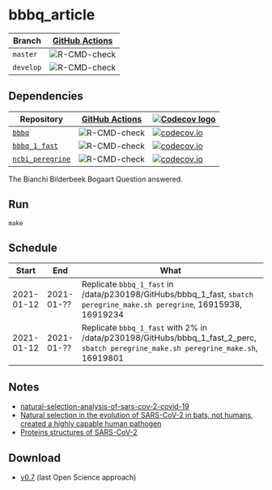 # bbbq_article

Branch   |[GitHub Actions](https://github.com/richelbilderbeek/bbbq_article/actions)                                     
---------|--------------------------------------------------------------------------------------------------
`master` |![R-CMD-check](https://github.com/richelbilderbeek/bbbq_article/workflows/R-CMD-check/badge.svg?branch=master) 
`develop`|![R-CMD-check](https://github.com/richelbilderbeek/bbbq_article/workflows/R-CMD-check/badge.svg?branch=develop)

## Dependencies

Repository                                                             |[GitHub Actions](https://github.com/informalr/informalr/actions)                                             |[![Codecov logo](man/figures/Codecov.png)](https://www.codecov.io)
-----------------------------------------------------------------------|-------------------------------------------------------------------------------------------------------------|-------------------------------------------------------------------------------------------------------------------------------------------------------
[`bbbq`](https://github.com/richelbilderbeek/bbbq)                     |![R-CMD-check](https://github.com/richelbilderbeek/bbbq/workflows/R-CMD-check/badge.svg?branch=master) |[![codecov.io](https://codecov.io/github/richelbilderbeek/bbbq/coverage.svg?branch=master)](https://codecov.io/github/richelbilderbeek/bbbq/branch/master)
[`bbbq_1_fast`](https://github.com/richelbilderbeek/bbbq_1_fast)       |![R-CMD-check](https://github.com/richelbilderbeek/bbbq_1_fast/workflows/R-CMD-check/badge.svg?branch=master) |[![codecov.io](https://codecov.io/github/richelbilderbeek/bbbq_1_fast/coverage.svg?branch=master)](https://codecov.io/github/richelbilderbeek/bbbq_1_fast/branch/master)
[`ncbi_peregrine`](https://github.com/richelbilderbeek/ncbi_peregrine) |![R-CMD-check](https://github.com/richelbilderbeek/ncbi_peregrine/workflows/R-CMD-check/badge.svg?branch=master) |[![codecov.io](https://codecov.io/github/richelbilderbeek/ncbi_peregrine/coverage.svg?branch=master)](https://codecov.io/github/richelbilderbeek/ncbi_peregrine/branch/master)

The Bianchi  Bilderbeek Bogaart Question answered.

## Run

```
make
```

## Schedule

Start     |End       |What                   
----------|----------|----------------------------------------------------------------------
2021-01-12|2021-01-??|Replicate `bbbq_1_fast` in /data/p230198/GitHubs/bbbq_1_fast, `sbatch peregrine_make.sh peregrine`, 16915938, 16919234
2021-01-12|2021-01-??|Replicate `bbbq_1_fast` with 2% in /data/p230198/GitHubs/bbbq_1_fast_2_perc, `sbatch peregrine_make.sh peregrine_make.sh`, 16919801



## Notes

 * [natural-selection-analysis-of-sars-cov-2-covid-19](https://observablehq.com/@spond/natural-selection-analysis-of-sars-cov-2-covid-19)
 * [Natural selection in the evolution of SARS-CoV-2 in bats, not humans, created a highly capable human pathogen](https://www.biorxiv.org/content/10.1101/2020.05.28.122366v2.full)
 * [Proteins structures of SARS-CoV-2](https://compsysbio.ornl.gov/covid-19/covid-19-structome/)

## Download 

 * [v0.7](http://richelbilderbeek.nl/bbbq_article_0_7.zip) (last Open Science approach)
